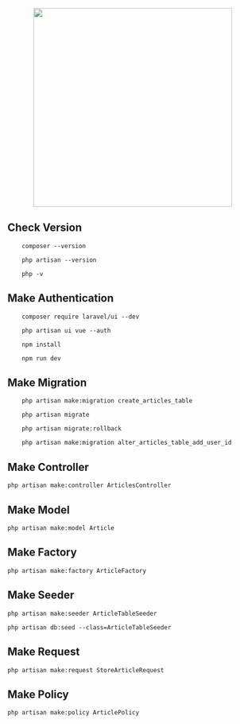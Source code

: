<p align="center"><img src="https://res.cloudinary.com/dtfbvvkyp/image/upload/v1566331377/laravel-logolockup-cmyk-red.svg" width="400"></p>

## Check Version

        composer --version

        php artisan --version

        php -v

## Make Authentication

        composer require laravel/ui --dev

        php artisan ui vue --auth

        npm install

        npm run dev

## Make Migration

        php artisan make:migration create_articles_table

        php artisan migrate

        php artisan migrate:rollback

        php artisan make:migration alter_articles_table_add_user_id

## Make Controller

    php artisan make:controller ArticlesController

## Make Model

    php artisan make:model Article

## Make Factory

    php artisan make:factory ArticleFactory

## Make Seeder

    php artisan make:seeder ArticleTableSeeder

    php artisan db:seed --class=ArticleTableSeeder

## Make Request
    
    php artisan make:request StoreArticleRequest

## Make Policy

    php artisan make:policy ArticlePolicy
    
